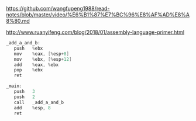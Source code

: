 https://github.com/wangfupeng1988/read-notes/blob/master/video/%E6%B1%87%E7%BC%96%E8%AF%AD%E8%A8%80.md


http://www.ruanyifeng.com/blog/2018/01/assembly-language-primer.html


```c#
_add_a_and_b:
   push   %ebx
   mov    %eax, [%esp+8]
   mov    %ebx, [%esp+12]
   add    %eax, %ebx
   pop    %ebx
   ret  

_main:
   push   3
   push   2
   call   _add_a_and_b
   add    %esp, 8
   ret
```